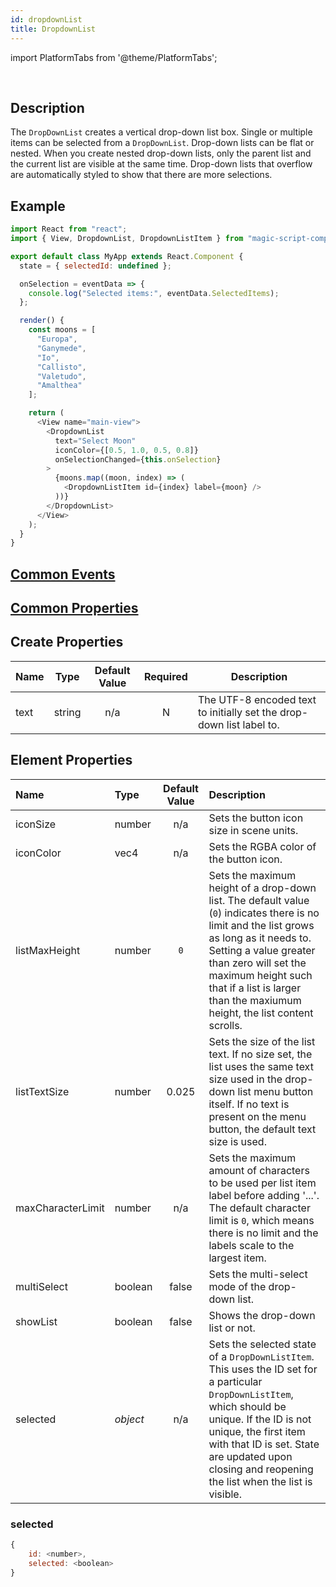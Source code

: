 ```yaml
---
id: dropdownList
title: DropdownList
---
```


import PlatformTabs from '@theme/PlatformTabs';

<PlatformTabs component='dropdownlist' />​

## Description

The `DropDownList` creates a vertical drop-down list box. Single or multiple items can be selected from a `DropDownList`. Drop-down lists can be flat or nested. When you create nested drop-down lists, only the parent list and the current list are visible at the same time. Drop-down lists that overflow are automatically styled to show that there are more selections.

## Example

```javascript
import React from "react";
import { View, DropdownList, DropdownListItem } from "magic-script-components";

export default class MyApp extends React.Component {
  state = { selectedId: undefined };

  onSelection = eventData => {
    console.log("Selected items:", eventData.SelectedItems);
  };

  render() {
    const moons = [
      "Europa",
      "Ganymede",
      "Io",
      "Callisto",
      "Valetudo",
      "Amalthea"
    ];

    return (
      <View name="main-view">
        <DropdownList
          text="Select Moon"
          iconColor={[0.5, 1.0, 0.5, 0.8]}
          onSelectionChanged={this.onSelection}
        >
          {moons.map((moon, index) => (
            <DropdownListItem id={index} label={moon} />
          ))}
        </DropdownList>
      </View>
    );
  }
}
```

## [Common Events](../events/CommonEvents.md)

## [Common Properties](../types/Properties.md)

## Create Properties

| Name | Type   | Default Value | Required | Description                                                          |
| ---- | ------ | :-----------: | :------: | -------------------------------------------------------------------- |
| text | string |      n/a      |    N     | The UTF-8 encoded text to initially set the drop-down list label to. |

## Element Properties

| Name              | Type     | Default Value | Description                                                                                                                                                                                                                                                                                 |
| :---------------- | :------- | :-----------: | :------------------------------------------------------------------------------------------------------------------------------------------------------------------------------------------------------------------------------------------------------------------------------------------ |
| iconSize          | number   |      n/a      | Sets the button icon size in scene units.                                                                                                                                                                                                                                                   |
| iconColor         | vec4     |      n/a      | Sets the RGBA color of the button icon.                                                                                                                                                                                                                                                     |
| listMaxHeight     | number   |      `0`      | Sets the maximum height of a drop-down list. The default value (`0`) indicates there is no limit and the list grows as long as it needs to. Setting a value greater than zero will set the maximum height such that if a list is larger than the maxiumum height, the list content scrolls. |
| listTextSize      | number   |     0.025     | Sets the size of the list text. If no size set, the list uses the same text size used in the drop-down list menu button itself. If no text is present on the menu button, the default text size is used.                                                                                    |
| maxCharacterLimit | number   |      n/a      | Sets the maximum amount of characters to be used per list item label before adding '...'. The default character limit is `0`, which means there is no limit and the labels scale to the largest item.                                                                                       |
| multiSelect       | boolean  |     false     | Sets the multi-select mode of the drop-down list.                                                                                                                                                                                                                                           |
| showList          | boolean  |     false     | Shows the drop-down list or not.                                                                                                                                                                                                                                                            |
| selected          | _object_ |      n/a      | Sets the selected state of a `DropDownListItem`. This uses the ID set for a particular `DropDownListItem`, which should be unique. If the ID is not unique, the first item with that ID is set. State are updated upon closing and reopening the list when the list is visible.             |

### selected

```javascript
{
    id: <number>,
    selected: <boolean>
}
```